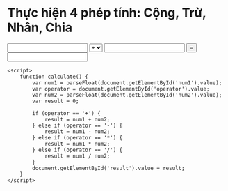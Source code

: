 <!DOCTYPE html>
<html lang="en">
<head>
    <meta charset="UTF-8">
    <meta name="viewport" content="width=device-width, initial-scale=1.0">
    <title>Phép tính cơ bản</title>
</head>
<body>
    <h1>Thực hiện 4 phép tính: Cộng, Trừ, Nhân, Chia</h1>
    <form name="calculator">
        <input type="number" id="num1">
        <select id="operator">
            <option value="+">+</option>
            <option value="-">-</option>
            <option value="*">*</option>
            <option value="/">/</option>
        </select>
        <input type="number" id="num2">
        <button type="button" onclick="calculate()">=</button>
        <input type="text" id="result" readonly>
    </form>

    <script>
        function calculate() {
            var num1 = parseFloat(document.getElementById('num1').value);
            var operator = document.getElementById('operator').value;
            var num2 = parseFloat(document.getElementById('num2').value);
            var result = 0;

            if (operator == '+') {
                result = num1 + num2;
            } else if (operator == '-') {
                result = num1 - num2;
            } else if (operator == '*') {
                result = num1 * num2;
            } else if (operator == '/') {
                result = num1 / num2;
            }
            document.getElementById('result').value = result;
        }
    </script>
</body>
</html>
